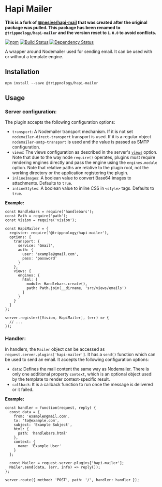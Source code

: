 # Hapi Mailer

**This is a fork of [@nesive/hapi-mail](https://github.com/trippnology/hapi-mailer) that was created after the original package was pulled. This package has been renamed to `@trippnology/hapi-mailer` and the version reset to `1.0.0` to avoid conflicts.**

[![npm](https://img.shields.io/npm/v/@nesive/hapi-mailer.svg)](https://www.npmjs.com/package/@nesive/hapi-mailer)
[![Build Status](https://travis-ci.org/nesive/hapi-mailer.svg?branch=master)](https://travis-ci.org/nesive/hapi-mailer)
[![Dependency Status](https://david-dm.org/nesive/hapi-mailer.svg)](https://david-dm.org/nesive/hapi-mailer)

A wrapper around Nodemailer used for sending email. It can be used with or without a template engine.

## Installation

```
npm install --save @trippnology/hapi-mailer
```

## Usage

### Server configuration:

The plugin accepts the following configuration options:

* `transport`: A Nodemailer transport mechanism. If it is not set `nodemailer-direct-transport` transport is used. If it is a regular object `nodemailer-smtp-transport` is used and the value is passed as SMTP configuration.
* `views`: The views configuration as described in the server's [`views`](https://github.com/hapijs/vision/blob/master/API.md#serverviewsoptions) option. Note that due to the way node `require()` operates, plugins must require rendering engines directly and pass the engine using the `engines.module` option. Note that relative paths are relative to the plugin root, not the working directory or the application registering the plugin.
* `inlineImages`: A boolean value to convert Base64 images to attachments. Defaults to `true`.
* `inlineStyles`: A boolean value to inline CSS in `<style>` tags. Defaults to `true`.

**Example:**

```
const Handlebars = require('handlebars');
const Path = require('path');
const Vision = require('vision');

const HapiMailer = {
  register: require('@trippnology/hapi-mailer'),
  options: {
    transport: {
      service: 'Gmail',
      auth: {
        user: 'example@gmail.com',
        pass: 'password'
      }
    },
    views: {
      engines: {
        html: {
          module: Handlebars.create(),
          path: Path.join(__dirname, 'src/views/emails')
        }
      }
    }
  }
};

server.register([Vision, HapiMailer], (err) => {
  // ...
});

```

### Handler:

In handlers, the `Mailer` object can be accessed as `request.server.plugins['hapi-mailer']`. It has a `send()` function which can be used to send an email. It accepts the following configuration options:

* `data`: Defines the mail content the same way as Nodemailer. There is only one additional property `context`, which is an optional object used by the template to render context-specific result.
* `callback`: It is a callback function to run once the message is delivered or it failed.

**Example:**

```
const handler = function(request, reply) {
  const data = {
    from: 'example@gmail.com',
    to: 'to@example.com',
    subject: 'Example Subject',
    html: {
      path: 'handlebars.html'
    },
    context: {
      name: 'Example User'
    }
  };

  const Mailer = request.server.plugins['hapi-mailer'];
  Mailer.send(data, (err, info) => reply());
};

server.route({ method: 'POST', path: '/', handler: handler });
```
